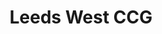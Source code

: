 ---
title: Leeds West CCG
link: http://www.leedswestccg.nhs.uk/
logo: "leeds_west_ccg.svg"

# Events sponsored denoted by `<hackday>` and sponsorship amount/resource
events:
  08-leeds: ""
---